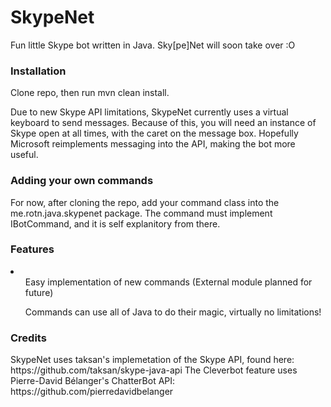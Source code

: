 <h1>SkypeNet</h1>

Fun little Skype bot written in Java.
Sky[pe]Net will soon take over :O

<h3>Installation</h3>
Clone repo, then run mvn clean install.

Due to new Skype API limitations, SkypeNet currently uses a virtual keyboard to send messages. Because of this, you will need an instance of Skype open at all times, with the caret on the message box. Hopefully Microsoft reimplements messaging into the API, making the bot more useful.

<h3>Adding your own commands</h3>
For now, after cloning the repo, add your command class into the me.rotn.java.skypenet package. The command must implement IBotCommand, and it is self explanitory from there.

<h3>Features</h3>
<li>
  <ul>Easy implementation of new commands (External module planned for future)</ul>
  <ul>Commands can use all of Java to do their magic, virtually no limitations!</ul>
</li>

<h3>Credits</h3>
SkypeNet uses taksan's implemetation of the Skype API, found here: https://github.com/taksan/skype-java-api
The Cleverbot feature uses Pierre-David Bélanger's ChatterBot API: https://github.com/pierredavidbelanger
